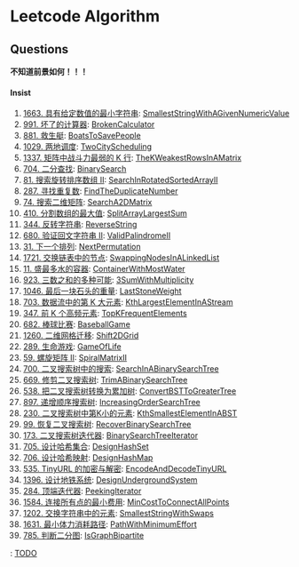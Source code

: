 # Leetcode Algorithm

## Questions

**不知道前景如何！！！**

#### Insist

1. [1663. 具有给定数值的最小字符串](https://leetcode.com/problems/smallest-string-with-a-given-numeric-value/): [SmallestStringWithAGivenNumericValue](./src/main/java/com/inbetter/homework/leetcode/SmallestStringWithAGivenNumericValue.java)
2. [991. 坏了的计算器](https://leetcode.com/problems/broken-calculator/): [BrokenCalculator](./src/main/java/com/inbetter/homework/leetcode/BrokenCalculator.java)
3. [881. 救生艇](https://leetcode.com/problems/boats-to-save-people/): [BoatsToSavePeople](./src/main/java/com/inbetter/homework/leetcode/BoatsToSavePeople.java)
4. [1029. 两地调度](https://leetcode.com/problems/two-city-scheduling/): [TwoCityScheduling](./src/main/java/com/inbetter/homework/leetcode/TwoCityScheduling.java)
5. [1337. 矩阵中战斗力最弱的 K 行](https://leetcode.com/problems/the-k-weakest-rows-in-a-matrix/): [TheKWeakestRowsInAMatrix](./src/main/java/com/inbetter/homework/leetcode/TheKWeakestRowsInAMatrix.java)
6. [704. 二分查找](https://leetcode.com/problems/binary-search/): [BinarySearch](./src/main/java/com/inbetter/homework/leetcode/BinarySearch.java)
7. [81. 搜索旋转排序数组 II](https://leetcode.com/problems/search-in-rotated-sorted-array-ii/): [SearchInRotatedSortedArrayII](./src/main/java/com/inbetter/homework/leetcode/SearchInRotatedSortedArrayII.java)
8. [287. 寻找重复数](https://leetcode.com/problems/find-the-duplicate-number/): [FindTheDuplicateNumber](./src/main/java/com/inbetter/homework/leetcode/FindTheDuplicateNumber.java)
9. [74. 搜索二维矩阵](https://leetcode.com/problems/search-a-2d-matrix/): [SearchA2DMatrix](./src/main/java/com/inbetter/homework/leetcode/SearchA2DMatrix.java)
10. [410. 分割数组的最大值](https://leetcode.com/problems/split-array-largest-sum/): [SplitArrayLargestSum](./src/main/java/com/inbetter/homework/leetcode/SplitArrayLargestSum.java)
11. [344. 反转字符串](https://leetcode.com/problems/reverse-string/): [ReverseString](./src/main/java/com/inbetter/homework/leetcode/ReverseString.java)
12. [680. 验证回文字符串 Ⅱ](https://leetcode.com/problems/valid-palindrome-ii/): [ValidPalindromeII](./src/main/java/com/inbetter/homework/leetcode/ValidPalindromeII.java)
13. [31. 下一个排列](https://leetcode.com/problems/next-permutation/): [NextPermutation](./src/main/java/com/inbetter/homework/leetcode/NextPermutation.java)
14. [1721. 交换链表中的节点](https://leetcode.com/problems/swapping-nodes-in-a-linked-list/): [SwappingNodesInALinkedList](./src/main/java/com/inbetter/homework/leetcode/SwappingNodesInALinkedList.java)
15. [11. 盛最多水的容器](https://leetcode.com/problems/container-with-most-water/): [ContainerWithMostWater](./src/main/java/com/inbetter/homework/leetcode/ContainerWithMostWater.java)
16. [923. 三数之和的多种可能](https://leetcode.com/problems/3sum-with-multiplicity/): [3SumWithMultiplicity](./src/main/java/com/inbetter/homework/leetcode/ThreeSumWithMultiplicity.java)
17. [1046. 最后一块石头的重量](https://leetcode.com/problems/last-stone-weight/): [LastStoneWeight](./src/main/java/com/inbetter/homework/leetcode/LastStoneWeight.java)
18. [703. 数据流中的第 K 大元素](https://leetcode.com/problems/kth-largest-element-in-a-stream/): [KthLargestElementInAStream](./src/main/java/com/inbetter/homework/leetcode/KthLargest.java)
19. [347. 前 K 个高频元素](https://leetcode.com/problems/top-k-frequent-elements/): [TopKFrequentElements](./src/main/java/com/inbetter/homework/leetcode/TopKFrequentElements.java)
20. [682. 棒球比赛](https://leetcode.com/problems/baseball-game/): [BaseballGame](./src/main/java/com/inbetter/homework/leetcode/BaseballGame.java)
21. [1260. 二维网格迁移](https://leetcode.com/problems/shift-2d-grid/): [Shift2DGrid](./src/main/java/com/inbetter/homework/leetcode/Shift2DGrid.java)
22. [289. 生命游戏](https://leetcode.com/problems/game-of-life/): [GameOfLife](./src/main/java/com/inbetter/homework/leetcode/GameOfLife.java)
23. [59. 螺旋矩阵 II](https://leetcode.com/problems/spiral-matrix-ii/): [SpiralMatrixII](./src/main/java/com/inbetter/homework/leetcode/SpiralMatrixII.java)
24. [700. 二叉搜索树中的搜索](https://leetcode.com/problems/search-in-a-binary-search-tree/): [SearchInABinarySearchTree](./src/main/java/com/inbetter/homework/leetcode/SearchInABinarySearchTree.java)
25. [669. 修剪二叉搜索树](https://leetcode.com/problems/trim-a-binary-search-tree/): [TrimABinarySearchTree](./src/main/java/com/inbetter/homework/leetcode/TrimABinarySearchTree.java)
26. [538. 把二叉搜索树转换为累加树](https://leetcode.com/problems/convert-bst-to-greater-tree/): [ConvertBSTToGreaterTree](./src/main/java/com/inbetter/homework/leetcode/ConvertBSTToGreaterTree.java)
27. [897. 递增顺序搜索树](https://leetcode.com/problems/increasing-order-search-tree/): [IncreasingOrderSearchTree](./src/main/java/com/inbetter/homework/leetcode/IncreasingOrderSearchTree.java)
28. [230. 二叉搜索树中第K小的元素](https://leetcode-cn.com/problems/kth-smallest-element-in-a-bst/): [KthSmallestElementInABST](./src/main/java/com/inbetter/homework/leetcode/KthSmallestElementInABST.java)
29. [99. 恢复二叉搜索树](https://leetcode-cn.com/problems/recover-binary-search-tree/): [RecoverBinarySearchTree](./src/main/java/com/inbetter/homework/leetcode/RecoverBinarySearchTree.java)
30. [173. 二叉搜索树迭代器](https://leetcode-cn.com/problems/binary-search-tree-iterator/): [BinarySearchTreeIterator](./src/main/java/com/inbetter/homework/leetcode/BSTIterator.java)
31. [705. 设计哈希集合](https://leetcode-cn.com/problems/design-hashset/): [DesignHashSet](./src/main/java/com/inbetter/homework/leetcode/MyHashSet.java)
32. [706. 设计哈希映射](https://leetcode-cn.com/problems/design-hashmap/): [DesignHashMap](./src/main/java/com/inbetter/homework/leetcode/MyHashMap.java)
33. [535. TinyURL 的加密与解密](https://leetcode-cn.com/problems/encode-and-decode-tinyurl/): [EncodeAndDecodeTinyURL](./src/main/java/com/inbetter/homework/leetcode/EncodeAndDecodeTinyURL.java)
34. [1396. 设计地铁系统](https://leetcode-cn.com/problems/design-underground-system/): [DesignUndergroundSystem](./src/main/java/com/inbetter/homework/leetcode/UndergroundSystem.java)
35. [284. 顶端迭代器](https://leetcode-cn.com/problems/peeking-iterator/): [PeekingIterator](./src/main/java/com/inbetter/homework/leetcode/PeekingIterator.java)
36. [1584. 连接所有点的最小费用](https://leetcode-cn.com/problems/min-cost-to-connect-all-points/): [MinCostToConnectAllPoints](./src/main/java/com/inbetter/homework/leetcode/MinCostToConnectAllPoints.java)
37. [1202. 交换字符串中的元素](https://leetcode-cn.com/problems/smallest-string-with-swaps/): [SmallestStringWithSwaps](./src/main/java/com/inbetter/homework/leetcode/SmallestStringWithSwaps.java)
38. [1631. 最小体力消耗路径](https://leetcode-cn.com/problems/path-with-minimum-effort/): [PathWithMinimumEffort](./src/main/java/com/inbetter/homework/leetcode/PathWithMinimumEffort.java)
39. [785. 判断二分图](https://leetcode-cn.com/problems/is-graph-bipartite/): [IsGraphBipartite](./src/main/java/com/inbetter/homework/leetcode/IsGraphBipartite.java)


: [TODO](./src/main/java/com/inbetter/homework/leetcode/TODO.java)